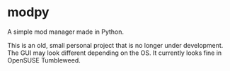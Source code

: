 # modpy
A simple mod manager made in Python.

This is an old, small personal project that is no longer under development.
The GUI may look different depending on the OS. It currently looks fine in OpenSUSE Tumbleweed.
